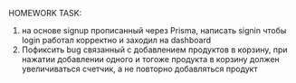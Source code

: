 HOMEWORK TASK:
1. на основе signup прописанный через Prisma, написать signin чтобы login работал корректно и заходил на dashboard
2. Пофиксить bug связанный с добавлением продуктов в корзину, при нажатии добавлении одного и тогоже продукта в корзину должен увеличиваться счетчик, а не повторно добавляться продукт